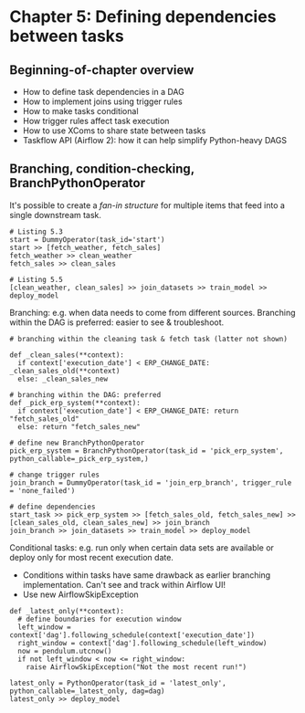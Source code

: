 # Chapter 5: Defining dependencies between tasks

## Beginning-of-chapter overview

* How to define task dependencies in a DAG
* How to implement joins using trigger rules
* How to make tasks conditional 
* How trigger rules affect task execution
* How to use XComs to share state between tasks
* Taskflow API (Airflow 2): how it can help simplify Python-heavy DAGS

## Branching, condition-checking, BranchPythonOperator 

It's possible to create a *fan-in structure* for multiple items that feed into a single downstream task. 

```
# Listing 5.3
start = DummyOperator(task_id='start')
start >> [fetch_weather, fetch_sales]
fetch_weather >> clean_weather
fetch_sales >> clean_sales 

# Listing 5.5 
[clean_weather, clean_sales] >> join_datasets >> train_model >> deploy_model 
```

Branching: e.g. when data needs to come from different sources. Branching within the DAG is preferred: easier to see & troubleshoot. 

```
# branching within the cleaning task & fetch task (latter not shown) 

def _clean_sales(**context): 
  if context['execution_date'] < ERP_CHANGE_DATE: _clean_sales_old(**context)
  else: _clean_sales_new
  
# branching within the DAG: preferred
def _pick_erp_system(**context): 
  if context['execution_date'] < ERP_CHANGE_DATE: return "fetch_sales_old"
  else: return "fetch_sales_new"
  
# define new BranchPythonOperator
pick_erp_system = BranchPythonOperator(task_id = 'pick_erp_system', python_callable=_pick_erp_system,)

# change trigger rules
join_branch = DummyOperator(task_id = 'join_erp_branch', trigger_rule = 'none_failed')

# define dependencies 
start_task >> pick_erp_system >> [fetch_sales_old, fetch_sales_new] >> [clean_sales_old, clean_sales_new] >> join_branch 
join_branch >> join_datasets >> train_model >> deploy_model 
```

Conditional tasks: e.g. run only when certain data sets are available or deploy only for most recent execution date. 

* Conditions within tasks have same drawback as earlier branching implementation. Can't see and track within Airflow UI!
* Use new AirflowSkipException 

```
def _latest_only(**context): 
  # define boundaries for execution window
  left_window = context['dag'].following_schedule(context['execution_date'])
  right_window = context['dag'].following_schedule(left_window) 
  now = pendulum.utcnow()
  if not left_window < now <= right_window: 
    raise AirflowSkipException("Not the most recent run!")
    
latest_only = PythonOperator(task_id = 'latest_only', python_callable=_latest_only, dag=dag)
latest_only >> deploy_model 
```
